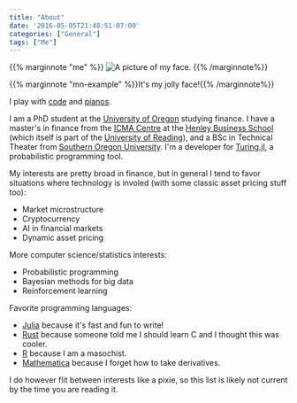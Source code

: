 ```yaml
---
title: "About"
date: '2016-05-05T21:48:51-07:00'
categories: ["General"]
tags: ["Me"]
---
```


{{% marginnote "me" %}}
![A picture of my face.](/profile.jpg)
{{% /marginnote%}}


{{% marginnote "mn-example" %}}It's my jolly face!{{% /marginnote%}}

I play with [code](https://www.github.com/cpfiffer) and [pianos](https://www.youtube.com/channel/UCTcsdFvTCGyJ8vSp3iHuTyg?view_as=subscriber).

I am a PhD student at the [University of Oregon](https://business.uoregon.edu/phd/concentrations/finance) studying finance. I have a master's in finance from the [ICMA Centre](http://www.icmacentre.ac.uk/) at the [Henley Business School](http://www.henley.ac.uk/) (which itself is part of the [University of Reading](https://www.reading.ac.uk/)), and a BSc in Technical Theater from [Southern Oregon University](https://sou.edu/). I'm a developer for [Turing.jl](https://turing.ml), a probabilistic programming tool.

My interests are pretty broad in finance, but in general I tend to favor situations where technology is involed (with some classic asset pricing stuff too):

* Market microstructure
* Cryptocurrency
* AI in financial markets
* Dynamic asset pricing

More computer science/statistics interests:

* Probabilistic programming
* Bayesian methods for big data
* Reinforcement learning

Favorite programming languages:

* [Julia](https://julialang.org/) because it's fast and fun to write!
* [Rust](https://www.rust-lang.org/en-US/) because someone told me I should learn C and I thought this was cooler.
* [R](https://www.r-project.org/) because I am a masochist.
* [Mathematica](https://www.wolfram.com/mathematica/) because I forget how to take derivatives.

I do however flit between interests like a pixie, so this list is likely not current by the time you are reading it.
